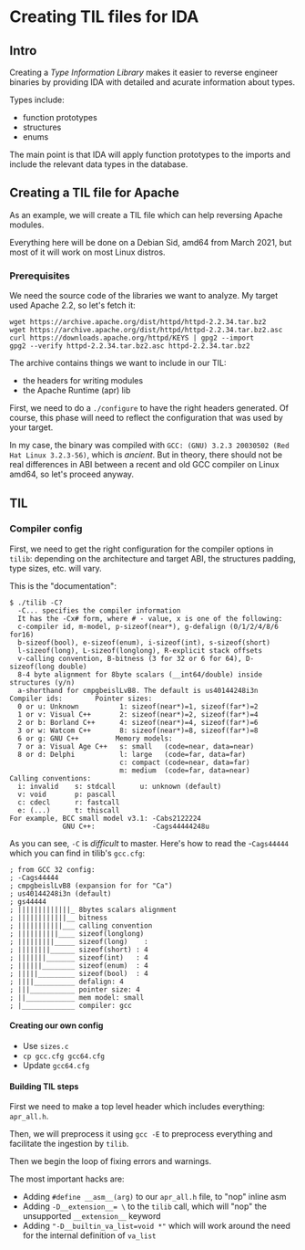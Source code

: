 # Creating TIL files for IDA

## Intro

Creating a *Type Information Library* makes it easier to reverse engineer
binaries by providing IDA with detailed and acurate information about types.

Types include:

* function prototypes
* structures
* enums

The main point is that IDA will apply function prototypes to the imports 
and include the relevant data types in the database.


## Creating a TIL file for Apache

As an example, we will create a TIL file which can help reversing Apache modules.


Everything here will be done on a Debian Sid, amd64 from March 2021, but most of
it will work on most Linux distros.


### Prerequisites

We need the source code of the libraries we want to analyze. My target used
Apache 2.2, so let's fetch it:

```
wget https://archive.apache.org/dist/httpd/httpd-2.2.34.tar.bz2
wget https://archive.apache.org/dist/httpd/httpd-2.2.34.tar.bz2.asc 
curl https://downloads.apache.org/httpd/KEYS | gpg2 --import
gpg2 --verify httpd-2.2.34.tar.bz2.asc httpd-2.2.34.tar.bz2 
```

The archive contains things we want to include in our TIL:

* the headers for writing modules
* the Apache Runtime (apr) lib

First, we need to do a `./configure` to have the right headers generated.
Of course, this phase will need to reflect the configuration that was used 
by your target.

In my case, the binary was compiled with `GCC: (GNU) 3.2.3 20030502 (Red Hat Linux 3.2.3-56)`, which 
is *ancient*. But in theory, there should not be real differences in ABI between a recent and old
GCC compiler on Linux amd64, so let's proceed anyway.

## TIL

### Compiler config

First, we need to get the right configuration for the compiler options in `tilib`: depending on
the architecture and target ABI, the structures padding, type sizes, etc. will vary.

This is the "documentation":

```
$ ./tilib -C?
  -C... specifies the compiler information
  It has the -Cx# form, where # - value, x is one of the following:
  c-compiler id, m-model, p-sizeof(near*), g-defalign (0/1/2/4/8/6 for16)
  b-sizeof(bool), e-sizeof(enum), i-sizeof(int), s-sizeof(short)
  l-sizeof(long), L-sizeof(longlong), R-explicit stack offsets
  v-calling convention, B-bitness (3 for 32 or 6 for 64), D-sizeof(long double)
  8-4 byte alignment for 8byte scalars (__int64/double) inside structures (y/n)
  a-shorthand for cmpgbeislLvB8. The default is us40144248i3n
Compiler ids:        Pointer sizes:
  0 or u: Unknown          1: sizeof(near*)=1, sizeof(far*)=2
  1 or v: Visual C++       2: sizeof(near*)=2, sizeof(far*)=4
  2 or b: Borland C++      4: sizeof(near*)=4, sizeof(far*)=6
  3 or w: Watcom C++       8: sizeof(near*)=8, sizeof(far*)=8
  6 or g: GNU C++         Memory models:
  7 or a: Visual Age C++   s: small   (code=near, data=near)
  8 or d: Delphi           l: large   (code=far, data=far)
                           c: compact (code=near, data=far)
                           m: medium  (code=far, data=near)
Calling conventions:
  i: invalid    s: stdcall      u: unknown (default)
  v: void       p: pascall
  c: cdecl      r: fastcall
  e: (...)      t: thiscall
For example, BCC small model v3.1: -Cabs2122224
             GNU C++:              -Cags44444248u
```


As you can see, `-C` is *difficult* to master. Here's how to read the
-`Cags44444` which you can find in tilib's `gcc.cfg`:

```
; from GCC 32 config:
; -Cags44444
; cmpgbeislLvB8 (expansion for for "Ca")
; us40144248i3n (default)
; gs44444
; |||||||||||||_ 8bytes scalars alignment
; ||||||||||||__ bitness
; |||||||||||___ calling convention
; ||||||||||____ sizeof(longlong)
; |||||||||_____ sizeof(long)    : 
; ||||||||______ sizeof(short) : 4
; |||||||_______ sizeof(int)   : 4
; ||||||________ sizeof(enum)  : 4
; |||||_________ sizeof(bool)  : 4
; ||||__________ defalign: 4
; |||___________ pointer size: 4
; ||____________ mem model: small
; |_____________ compiler: gcc
```

#### Creating our own config

* Use `sizes.c`
* `cp gcc.cfg gcc64.cfg`
* Update `gcc64.cfg`

#### Building TIL steps

First we need to make a top level header which includes everything: `apr_all.h`.

Then, we will preprocess it using `gcc -E` to preprocess everything and facilitate
the ingestion by `tilib`.

Then we begin the loop of fixing errors and warnings.

The most important hacks are:

* Adding `#define __asm__(arg)` to our `apr_all.h` file, to "nop" inline asm
* Adding `-D__extension__= \` to the `tilib` call, which will "nop" the unsupported `__extension__` keyword
* Adding `"-D__builtin_va_list=void *"` which will work around the need for the internal definition of `va_list`
